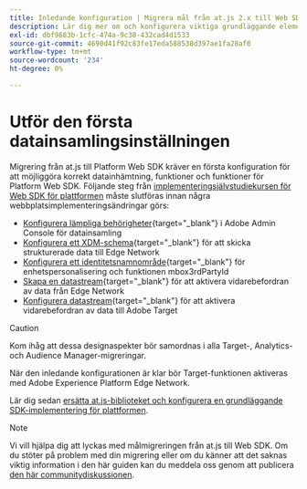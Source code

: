 ```yaml
---
title: Inledande konfiguration | Migrera mål från at.js 2.x till Web SDK
description: Lär dig mer om och konfigurera viktiga grundläggande element som krävs för implementeringen av Platform Web SDK
exl-id: dbf9683b-1cfc-474a-9c38-432cad4d1533
source-git-commit: 4690d41f92c83fe17eda588538d397ae1fa28af0
workflow-type: tm+mt
source-wordcount: '234'
ht-degree: 0%

---
```


# Utför den första datainsamlingsinställningen

Migrering från at.js till Platform Web SDK kräver en första konfiguration för att möjliggöra korrekt datainhämtning, funktioner och funktioner för Platform Web SDK. Följande steg från [implementeringsjälvstudiekursen för Web SDK för plattformen](https://experienceleague.adobe.com/docs/platform-learn/implement-web-sdk/overview.html) måste slutföras innan några webbplatsimplementeringsändringar görs:

- [Konfigurera lämpliga behörigheter](https://experienceleague.adobe.com/docs/platform-learn/implement-web-sdk/initial-configuration/configure-permissions.html){target="_blank"} i Adobe Admin Console för datainsamling
- [Konfigurera ett XDM-schema](https://experienceleague.adobe.com/docs/platform-learn/implement-web-sdk/initial-configuration/configure-schemas.html){target="_blank"} för att skicka strukturerade data till Edge Network
- [Konfigurera ett identitetsnamnområde](https://experienceleague.adobe.com/docs/platform-learn/implement-web-sdk/initial-configuration/configure-identities.html){target="_blank"} för enhetspersonalisering och funktionen mbox3rdPartyId
- [Skapa en datastream](https://experienceleague.adobe.com/docs/platform-learn/implement-web-sdk/initial-configuration/configure-datastream.html){target="_blank"} för att aktivera vidarebefordran av data från Edge Network
- [Konfigurera datastream](https://experienceleague.adobe.com/docs/platform-learn/implement-web-sdk/applications-setup/setup-target.html#configure-the-datastream){target="_blank"} för att aktivera vidarebefordran av data till Adobe Target

>[!CAUTION]
>
>Kom ihåg att dessa designaspekter bör samordnas i alla Target-, Analytics- och Audience Manager-migreringar.

När den inledande konfigurationen är klar bör Target-funktionen aktiveras med Adobe Experience Platform Edge Network.

Lär dig sedan [ersätta at.js-biblioteket och konfigurera en grundläggande SDK-implementering för plattformen](replace-library.md).

>[!NOTE]
>
>Vi vill hjälpa dig att lyckas med målmigreringen från at.js till Web SDK. Om du stöter på problem med din migrering eller om du känner att det saknas viktig information i den här guiden kan du meddela oss genom att publicera [den här communitydiskussionen](https://experienceleaguecommunities.adobe.com/t5/adobe-experience-platform-data/tutorial-discussion-migrate-target-from-at-js-to-web-sdk/m-p/575587#M463).
